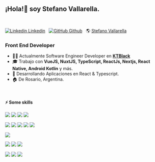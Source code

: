 ## ¡Hola!👋 soy **Stefano Vallarella**.

<br/>

[![Linkedin](https://i.stack.imgur.com/gVE0j.png) Linkedin](https://www.linkedin.com/in/stefanovallarella/)&nbsp;&nbsp;
[![GitHub](https://i.stack.imgur.com/tskMh.png) Github](https://github.com/stefanovallarella)&nbsp;&nbsp;
🌎 [Stefano Vallarella](https://stefanovallarella.com.ar/)

### Front End Developer 

- 👨‍💻  Actualmente Software Engineer Developer en **[KTBlack]()**
- 🎓  Trabajo con **VueJS, NuxtJS, TypeScript, ReactJs, Nextjs, React Native, Android Kotlin** y más.
- :seedling:  Desarrollando Aplicaciones en React & Typescript.
- 🏠  De Rosario, Argentina. 

<br/>

#### ⚡ Some skills


![](https://img.shields.io/badge/JavaScript-F7DF1E?style=for-the-badge&logo=javascript&logoColor=black)
![](https://img.shields.io/badge/Node.js-43853D?style=for-the-badge&logo=node.js&logoColor=white)
![](https://img.shields.io/badge/TypeScript-007ACC?style=for-the-badge&logo=typescript&logoColor=white)
![](https://img.shields.io/badge/sequelize-323330?style=for-the-badge&logo=sequelize&logoColor=blue)

![](https://img.shields.io/badge/HTML5-E34F26?style=for-the-badge&logo=html5&logoColor=white)
![](https://img.shields.io/badge/CSS3-1572B6?style=for-the-badge&logo=css3&logoColor=white)
![](https://img.shields.io/badge/Vue.js-35495E?style=for-the-badge&logo=vue.js&logoColor=4FC08D)
![](https://img.shields.io/badge/React-20232A?style=for-the-badge&logo=react&logoColor=61DAFB)
![](https://img.shields.io/badge/Redux-593D88?style=for-the-badge&logo=redux&logoColor=white)

![](https://img.shields.io/badge/Tailwind_CSS-38B2AC?style=for-the-badge&logo=tailwind-css&logoColor=white)

![](https://img.shields.io/badge/Figma-F24E1E?style=for-the-badge&logo=figma&logoColor=white)
![](https://img.shields.io/badge/Trello-0052CC?style=for-the-badge&logo=trello&logoColor=white)
![](https://img.shields.io/badge/jira-%230A0FFF.svg?style=for-the-badge&logo=jira&logoColor=white)

![](https://img.shields.io/badge/Android%20Studio-3DDC84.svg?style=for-the-badge&logo=android-studio&logoColor=white)
![](https://img.shields.io/badge/kotlin-%237F52FF.svg?style=for-the-badge&logo=kotlin&logoColor=white)
![](https://img.shields.io/badge/react_native-%2320232a.svg?style=for-the-badge&logo=react&logoColor=%2361DAFB)
	

	








